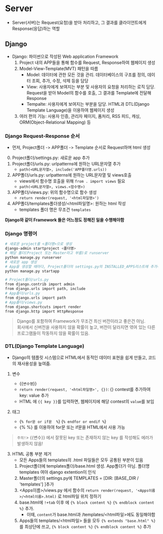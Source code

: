# Server
- Server(서버)는 Request(요청)을 받아 처리하고, 그 결과를 클라이언트에게 Response(응답)하는 역할

## Django
- Django: 파이썬으로 작성된 Web application Framework
    1. Project 내의 APP들을 통해 함수를 Request, Response하여 웹페이지 생성
    2. Model-View-Template(MVT) 패턴을 따름
        - Model: 데이터에 관한 모든 것을 관리. 데이터베이스의 구조를 정의, 데이터 조회, 추가, 수정, 삭제 등을 담당
        - View: 사용자에게 보여지는 부분 및 사용자의 요청을 처리하는 로직 담당. Request을 받아 Model의 함수를 호출, 그 결과를 Template에 전달해 Response
        - Tempalte: 사용자에게 보여지는 부분을 담당. HTML과 DTL(Django Template Language)을 이용하여 웹페이지 생성
    3. 여러 편의 기능: 사용자 인증, 관리자 페이지, 폼처리, RSS 피드, 캐싱, ORM(Object-Relational Mapping) 등

### Django Request-Response 순서
- 먼저, Project폴더 -> APP폴더 -> Template 순서로 Request하며 html 생성

0. Project폴더/settings.py: 새로운 app 추가
1. Project폴더/urls.py: urlpatterns에 원하는 URL문자열 추가
    - `path(<URL문자열>, include('APP폴더명.urls))`
2. APP폴더/urls.py: urlpatterns에 원하는 URL문자열 및 views호출
    - views에서 함수명 호출을 위해 `from . import views` 필요
    - `path(<URL문자열>, views.<함수명>)`
3. APP폴더/views.py: 위의 함수명으로 함수 생성
    - `return render(request, '<html파일명>')`
4. APP폴더/templates폴더생성/<html파일명>: 원하는 html 작성
    - templates 폴더 명은 무조건 `templates`   

**Django와 같이 Framework 들은 어느정도 정해진 일을 수행해야함**


### Django 명령어
```bash
# 새로운 project를 <폴더명>으로 생성
django-admin startproject <폴더명>
# 해당 폴더(Project 또는 Master라고 부름)로 runserver
python manage.py runserver
# 새로운 app 생성
# App을 생성할 때마다, Project폴더의 settings.py의 INSTALLED_APPS리스트에 추가해야함!(, 항상 추가 잊지 말기)
python manage.py startapp

# Project폴더/urls.py
from django.contrib import admin
from django.urls import path, include
# App폴더/urls.py
from django.urls import path
# App폴더/views.py
from django.shortcuts import render
from django.http import HttpResponse
```
> Django를 포함하여 Framework가 무조건 최신 버전이라고 좋은건 아님.   
> 회사에서 신버전을 사용하지 않을 확률이 높고, 버전이 달라지면 엮여 있는 다른 프로그램들이 작동하지 않을 확률이 있음.   

### DTL(Django Template Language)
- Django의 템플릿 시스템으로 HTML에서 동적인 데이터 표현을 쉽게 만들고, 코드의 재사용성을 높여줌.   
1. 변수
   - {{` 변수명 `}}
    - `return render(request, '<html파일명>', {})`: {} contest를 추가하여 key: value 추가
    - HTML 에 `{{ key }}`를 입력하면, 웹페이지에 해당 contest의 `value`를 보임

2. 태그
   - {`% for문 or if문  %`} {`% endfor or endif %`}
    - {% %} 를 이용하여 for문 또는 if문을 HTML에서 사용 가능
> `주의!`> {{변수}} 에서 잘못된 key 또는 존재하지 않는 key 를 작성해도 에러가 발생하지 않음!

3. HTML 공통 부분 제거
    - 모든 Apps들의 templates의 .html 파일들은 모두 공통된 부분이 있음
    1. Project폴더에 templates폴더/base.html 생성. App폴더가 아님. 폴더명 templates 여야 django extention이 인식
    2. Master폴더의 settings.py에 TEMPLATES = [DIR: [BASE_DIR / 'templates'] ]추가
    3. <Apps이름>/views.py 에서 함수의 `return render(request, '<Apps이름>/<html이름>.html)` 로 html파일 위치 정하기
    4. base.html에 `!+tab` 이후 <body>에 `{% block content %}` `{% endblock content %}` 추가.
        - 이때, `content`가 base.html과 <Apps>/templates/<html파일>에도 동일해야함
    5. Apps들의 templates/<html파일> 들을 모두 `{% extends "base.html" %}` 를 최상단에 쓰고, `{% block content %}` `{% endblock content %}` 추가

